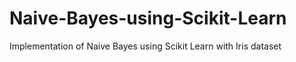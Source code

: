 # Naive-Bayes-using-Scikit-Learn
Implementation of Naive Bayes using Scikit Learn with Iris dataset
